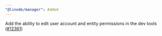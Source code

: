 ```yaml
---
"@linode/manager": Added
---
```


Add the ability to edit user account and entity permissions in the dev tools ([#12361](https://github.com/linode/manager/pull/12361))
